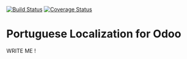 [![Build Status](https://travis-ci.org/OCA/l10n-portugal.svg?branch=13.0)](https://travis-ci.org/OCA/l10n-portugal)
[![Coverage Status](https://coveralls.io/repos/OCA/l10n-portugal/badge.png?branch=13.0)](https://coveralls.io/r/OCA/l10n-portugal?branch=13.0)

# Portuguese Localization for Odoo

WRITE ME !


